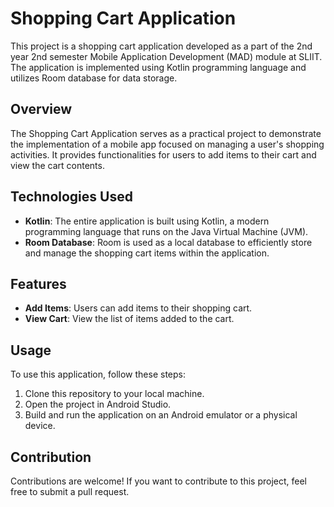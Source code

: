 # Shopping Cart Application

This project is a shopping cart application developed as a part of the 2nd year 2nd semester Mobile Application Development (MAD) module at SLIIT. The application is implemented using Kotlin programming language and utilizes Room database for data storage.

## Overview

The Shopping Cart Application serves as a practical project to demonstrate the implementation of a mobile app focused on managing a user's shopping activities. It provides functionalities for users to add items to their cart and view the cart contents.

## Technologies Used

- **Kotlin**: The entire application is built using Kotlin, a modern programming language that runs on the Java Virtual Machine (JVM).
- **Room Database**: Room is used as a local database to efficiently store and manage the shopping cart items within the application.

## Features

- **Add Items**: Users can add items to their shopping cart.
- **View Cart**: View the list of items added to the cart.

## Usage

To use this application, follow these steps:

1. Clone this repository to your local machine.
2. Open the project in Android Studio.
3. Build and run the application on an Android emulator or a physical device.

## Contribution

Contributions are welcome! If you want to contribute to this project, feel free to submit a pull request.
